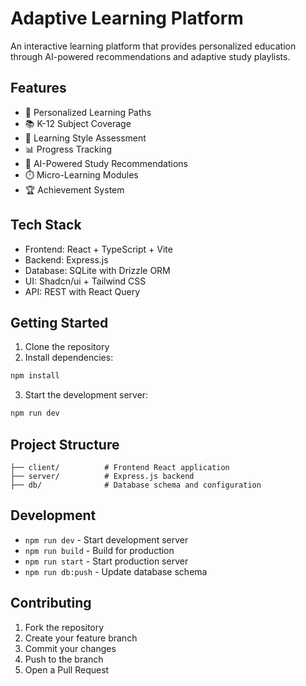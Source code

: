 
# Adaptive Learning Platform

An interactive learning platform that provides personalized education through AI-powered recommendations and adaptive study playlists.

## Features

- 🎯 Personalized Learning Paths
- 📚 K-12 Subject Coverage
- 🧠 Learning Style Assessment
- 📊 Progress Tracking
- 🤖 AI-Powered Study Recommendations
- ⏱️ Micro-Learning Modules
- 🏆 Achievement System

## Tech Stack

- Frontend: React + TypeScript + Vite
- Backend: Express.js
- Database: SQLite with Drizzle ORM
- UI: Shadcn/ui + Tailwind CSS
- API: REST with React Query

## Getting Started

1. Clone the repository
2. Install dependencies:
```bash
npm install
```
3. Start the development server:
```bash
npm run dev
```

## Project Structure

```
├── client/          # Frontend React application
├── server/          # Express.js backend
├── db/              # Database schema and configuration
```

## Development

- `npm run dev` - Start development server
- `npm run build` - Build for production
- `npm run start` - Start production server
- `npm run db:push` - Update database schema

## Contributing

1. Fork the repository
2. Create your feature branch
3. Commit your changes
4. Push to the branch
5. Open a Pull Request
